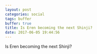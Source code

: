 ```yaml
---
layout: post
categories: social
tags: buffer
buffer: true
title: Is Eren becoming the next Shinji?
date: 2017-06-05 19:44:56
---
```

Is Eren becoming the next Shinji?
